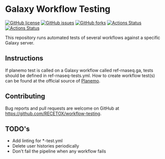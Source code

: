 # Galaxy Workflow Testing
[![GitHub license](https://img.shields.io/github/license/RECETOX/workflow-testing?logoColor=lightgrey&style=plastic)](https://github.com/RECETOX/workflow-testing/blob/main/LICENSE)
[![GitHub issues](https://img.shields.io/github/issues/RECETOX/workflow-testing?style=plastic)](https://github.com/RECETOX/workflow-testing/issues)
[![GitHub forks](https://img.shields.io/github/forks/RECETOX/workflow-testing?style=plastic)](https://github.com/RECETOX/workflow-testing/network)
[![Actions Status](https://github.com/RECETOX/workflow-testing/workflows/Galaxy%20Workflows%20Testing%20for%20Push%20and%20PR/badge.svg)](https://github.com/RECETOX/workflow-testing/actions)
[![Actions Status](https://github.com/RECETOX/workflow-testing/workflows/Weekly%20workflow%20testing/badge.svg)](https://github.com/RECETOX/workflow-testing/actions)

This repository runs automated tests of several workflows against a specific Galaxy server.

## Instructions
If planemo test is called on a Galaxy workflow called ref-rnaseq.ga, tests should be defined in ref-rnaseq-tests.yml.
How to create workflow test(s) can be found at the official source of 
[Planemo](https://planemo.readthedocs.io/en/latest/test_format.html#job).


## Contributing
Bug reports and pull requests are welcome on GitHub at https://github.com/RECETOX/workflow-testing.


## TODO's
- Add linting for *-test.yml
- Delete user histories periodically
- Don't fail the pipeline when any workflow fails
